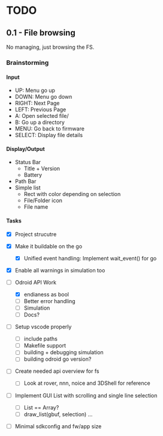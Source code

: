TODO
====

0.1 - File browsing
-------------------

No managing, just browsing the FS.

### Brainstorming

#### Input

- UP: Menu go up
- DOWN: Menu go down
- RIGHT: Next Page
- LEFT: Previous Page
- A: Open selected file/
- B: Go up a directory
- MENU: Go back to firmware
- SELECT: Display file details

#### Display/Output

- Status Bar
	- Title + Version
	- Battery
- Path Bar
- Simple list
	- Rect with color depending on selection
	- File/Folder icon
	- File name

#### Tasks

- [X] Project strucutre

- [X] Make it buildable on the go
	- [X] Unified event handling: Implement wait_event() for go

- [X] Enable all warnings in simulation too

- [ ] Odroid API Work
	- [X] endianess as bool
	- [ ] Better error handling
	- [ ] Simulation
	- [ ] Docs?

- [ ] Setup vscode properly
	- [ ] include paths
	- [ ] Makefile support
	- [ ] building + debugging simulation
	- [ ] building odroid go version?

- [ ] Create needed api overview for fs
	- [ ] Look at rover, nnn, noice and 3DShell for reference

- [ ] Implement GUI List with scrolling and single line selection
	- [ ] List == Array?
	- [ ] draw_list(gbuf, selection) ...

- [ ] Minimal sdkconfig and fw/app size